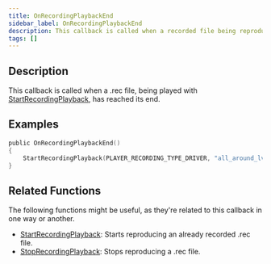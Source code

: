 ```yaml
---
title: OnRecordingPlaybackEnd
sidebar_label: OnRecordingPlaybackEnd
description: This callback is called when a recorded file being reproduced with StartRecordingPlayback has reached to its end.
tags: []
---
```


## Description

This callback is called when a .rec file, being played with [StartRecordingPlayback](../functions/StartRecordingPlayback), has reached its end.

## Examples

```c
public OnRecordingPlaybackEnd()
{
    StartRecordingPlayback(PLAYER_RECORDING_TYPE_DRIVER, "all_around_lv_bus"); // This will play the recording again once it has reached its end.
}
```

## Related Functions

The following functions might be useful, as they're related to this callback in one way or another.

- [StartRecordingPlayback](../functions/StartRecordingPlayback): Starts reproducing an already recorded .rec file.
- [StopRecordingPlayback](../functions/StopRecordingPlayback): Stops reproducing a .rec file.
